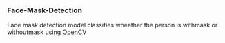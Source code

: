 ###  Face-Mask-Detection

Face mask detection model classifies wheather the person is withmask or withoutmask using OpenCV
